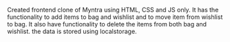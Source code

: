 Created frontend clone of Myntra using HTML, CSS and JS only.
It has the functionality to add items to bag and wishlist and to move item from wishlist to bag.
It also have functionality to delete the items from both bag and wishlist.
the data is stored using localstorage.
